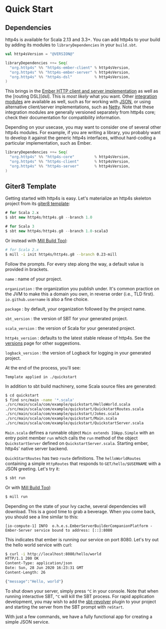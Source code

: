 # Quick Start

## Dependencies

http4s is available for Scala 2.13 and 3.3+. You can add http4s to your build by adding its modules to `libraryDependencies` in your `build.sbt`.

```scala
val http4sVersion = "@VERSION@"

libraryDependencies ++= Seq(
  "org.http4s" %% "http4s-ember-client" % http4sVersion,
  "org.http4s" %% "http4s-ember-server" % http4sVersion,
  "org.http4s" %% "http4s-dsl"          % http4sVersion,
)
```

This brings in the [Ember HTTP client and server implementation][ember] as well as the [routing DSL][dsl]. This is _most likely_ what you want. Other [integration modules][integrations] are available as well, such as for working with [JSON], or using alternative client/server implementations, such as [Netty]. Note that these integration modules are generally versioned separately from http4s core; check their documentation for compatibility information.

Depending on your usecase, you may want to consider one of several other http4s modules. For example, if you are writing a library, you probably want to develop it against the generic http4s interfaces, without hard-coding a particular implementation, such as Ember.

```scala
libraryDependencies ++= Seq(
  "org.http4s" %% "http4s-core"         % http4sVersion,
  "org.http4s" %% "http4s-client"       % http4sVersion,
  "org.http4s" %% "http4s-server"       % http4sVersion,
)
```

## Giter8 Template

Getting started with http4s is easy.  Let's materialize an http4s
skeleton project from its [giter8 template]:

```sbt
# for Scala 2.x
$ sbt new http4s/http4s.g8 --branch 1.0

# for Scala 3
$ sbt new http4s/http4s.g8 --branch 1.0-scala3
```

Or instead with [Mill Build Tool]:

```sh
# for Scala 2.x
$ mill -i init http4s/http4s.g8 --branch 0.23-mill
```

Follow the prompts.  For every step along the way, a default value is
provided in brackets.

`name`
: name of your project.

`organization`
: the organization you publish under.  It's common practice on the JVM
to make this a domain you own, in reverse order (i.e., TLD first).
`io.github.username` is also a fine choice.

`package`
: by default, your organization followed by the project name.

`sbt_version`
: the version of SBT for your generated project.

`scala_version`
: the version of Scala for your generated project.

`http4s_version`
: defaults to the latest stable release of http4s.  See
  the [versions] page for other suggestions.

`logback_version`
: the version of Logback for logging in your generated project.

At the end of the process, you'll see:

```
Template applied in ./quickstart
```

In addition to sbt build machinery, some Scala source files are
generated:

```sh
$ cd quickstart
$ find src/main -name '*.scala'
./src/main/scala/com/example/quickstart/HelloWorld.scala
./src/main/scala/com/example/quickstart/QuickstartRoutes.scala
./src/main/scala/com/example/quickstart/Jokes.scala
./src/main/scala/com/example/quickstart/Main.scala
./src/main/scala/com/example/quickstart/QuickstartServer.scala
```
`Main.scala` defines a runnable object `Main extends IOApp.Simple` with an entry point member `run`
which calls the `run` method of the object `QuickstartServer` defined on `QuickstartServer.scala`.
Starting ember, http4s' native server backend.

`QuickStartRoutes` has two `route` definitions. The `helloWorldRoutes` containing a simple `HttpRoutes`
that responds to `GET/hello/$USERNAME` with a JSON greeting.  Let's try it:

```sh
$ sbt run
```

Or with [Mill Build Tool]:

```sh
$ mill run
```

Depending on the state of your Ivy cache, several dependencies will
download.  This is a good time to grab a beverage.  When you come
back, you should see a line similar to this:

```
[io-compute-1] INFO  o.h.e.s.EmberServerBuilderCompanionPlatform - Ember-Server service bound to address: [::]:8080
```

This indicates that ember is running our service on port 8080. Let's try out the
hello world service with curl:

```sh
$ curl -i http://localhost:8080/hello/world
HTTP/1.1 200 OK
Content-Type: application/json
Date: Sun, 28 Jun 2020 16:23:31 GMT
Content-Length: 26

{"message":"Hello, world"}
```

To shut down your server, simply press `^C` in your console. Note that
when running interactive SBT, `^C` will kill the SBT process. For rapid
application development, you may wish to add the [sbt-revolver] plugin
to your project and starting the server from the SBT prompt with `reStart`.

With just a few commands, we have a fully functional app for creating
a simple JSON service.

[dls]: dsl.md
[ember]: integrations.md#ember
[giter8 template]: https://github.com/http4s/http4s.g8
[JSON]: json.md
[Netty]: https://github.com/http4s/http4s-netty
[versions]: ../versions.md
[sbt-revolver]: https://github.com/spray/sbt-revolver
[integrations]: integrations.md
[Mill Build Tool]: https://mill-build.org/mill/cli/installation-ide.html
